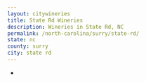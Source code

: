 ```yaml
---
layout: citywineries
title: State Rd Wineries
description: Wineries in State Rd, NC
permalink: /north-carolina/surry/state-rd/
state: nc
county: surry
city: state rd
---
```

-
